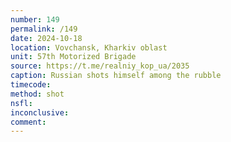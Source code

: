 ```yaml
---
number: 149
permalink: /149
date: 2024-10-18
location: Vovchansk, Kharkiv oblast
unit: 57th Motorized Brigade
source: https://t.me/realniy_kop_ua/2035
caption: Russian shots himself among the rubble
timecode: 
method: shot
nsfl: 
inconclusive: 
comment: 
---
```

<script async src="https://telegram.org/js/telegram-widget.js?22" data-telegram-post="ukr_pics/24228" data-width="100%" data-userpic="false"></script>